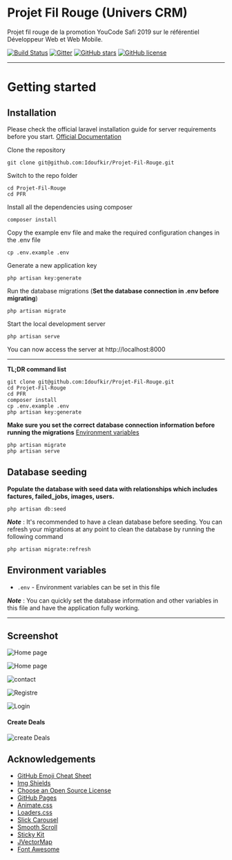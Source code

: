 # Projet Fil Rouge (Univers CRM)
Projet fil rouge de la promotion YouCode Safi 2019 sur le référentiel Développeur Web et Web Mobile.



[![Build Status](https://img.shields.io/travis/gothinkster/laravel-realworld-example-app/master.svg)](https://travis-ci.org/gothinkster/laravel-realworld-example-app) [![Gitter](https://img.shields.io/gitter/room/realworld-dev/laravel.svg)](https://gitter.im/realworld-dev/laravel) [![GitHub stars](https://img.shields.io/github/stars/Idoufkir/laravel-realworld-example-app.svg)](https://github.com/Idoufkir/Projet-Fil-Rouge/stargazers) [![GitHub license](https://img.shields.io/github/license/Idoufkir/laravel-realworld-example-app.svg)](https://raw.githubusercontent.com/Idoufkir/Projet-Fil-Rouge/master/LICENSE)

----------

# Getting started

## Installation

Please check the official laravel installation guide for server requirements before you start. [Official Documentation](https://laravel.com/docs/5.4/installation#installation)


Clone the repository

    git clone git@github.com:Idoufkir/Projet-Fil-Rouge.git

Switch to the repo folder

    cd Projet-Fil-Rouge
    cd PFR

Install all the dependencies using composer

    composer install

Copy the example env file and make the required configuration changes in the .env file

    cp .env.example .env

Generate a new application key

    php artisan key:generate

Run the database migrations (**Set the database connection in .env before migrating**)

    php artisan migrate

Start the local development server

    php artisan serve

You can now access the server at http://localhost:8000

----------

**TL;DR command list**

    git clone git@github.com:Idoufkir/Projet-Fil-Rouge.git
    cd Projet-Fil-Rouge
    cd PFR
    composer install
    cp .env.example .env
    php artisan key:generate
    
**Make sure you set the correct database connection information before running the migrations** [Environment variables](#environment-variables)

    php artisan migrate
    php artisan serve

## Database seeding

**Populate the database with seed data with relationships which includes factures, failed_jobs, images, users.**

    php artisan db:seed

***Note*** : It's recommended to have a clean database before seeding. You can refresh your migrations at any point to clean the database by running the following command

    php artisan migrate:refresh
    
    
## Environment variables

- `.env` - Environment variables can be set in this file

***Note*** : You can quickly set the database information and other variables in this file and have the application fully working.

----------
## Screenshot
![Home page](https://user-images.githubusercontent.com/57219106/92979008-5612f000-f489-11ea-80de-55fda91a707a.jpg)

![Home page](https://user-images.githubusercontent.com/57219106/92979028-5ca16780-f489-11ea-9c03-84f44206124d.jpg)

![contact](https://user-images.githubusercontent.com/57219106/92979037-60cd8500-f489-11ea-8e0e-a3c61cae82af.jpg)

![Registre](https://user-images.githubusercontent.com/57219106/92979041-632fdf00-f489-11ea-8140-6d3ee10525f0.jpg)

![Login](https://user-images.githubusercontent.com/57219106/92979042-64610c00-f489-11ea-937f-b4f2056a1d7a.jpg)

#### Create Deals

![create Deals](https://user-images.githubusercontent.com/57219106/92982519-667d9780-f496-11ea-8f9a-c1f2089bdfc3.gif)








<!-- ACKNOWLEDGEMENTS -->
## Acknowledgements
* [GitHub Emoji Cheat Sheet](https://www.webpagefx.com/tools/emoji-cheat-sheet)
* [Img Shields](https://shields.io)
* [Choose an Open Source License](https://choosealicense.com)
* [GitHub Pages](https://pages.github.com)
* [Animate.css](https://daneden.github.io/animate.css)
* [Loaders.css](https://connoratherton.com/loaders)
* [Slick Carousel](https://kenwheeler.github.io/slick)
* [Smooth Scroll](https://github.com/cferdinandi/smooth-scroll)
* [Sticky Kit](http://leafo.net/sticky-kit)
* [JVectorMap](http://jvectormap.com)
* [Font Awesome](https://fontawesome.com)
